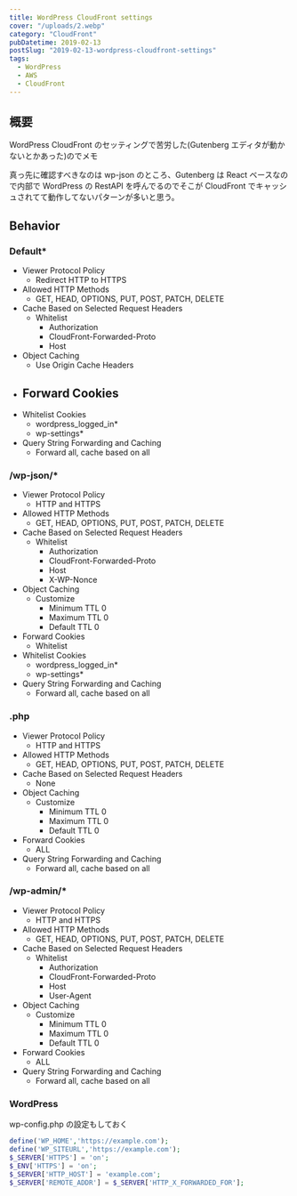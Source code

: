 ```yaml
---
title: WordPress CloudFront settings
cover: "/uploads/2.webp"
category: "CloudFront"
pubDatetime: 2019-02-13
postSlug: "2019-02-13-wordpress-cloudfront-settings"
tags:
  - WordPress
  - AWS
  - CloudFront
---
```


## 概要

WordPress CloudFront のセッティングで苦労した(Gutenberg エディタが動かないとかあった)のでメモ

真っ先に確認すべきなのは wp-json のところ、Gutenberg は React ベースなので内部で WordPress の RestAPI を呼んでるのでそこが CloudFront でキャッシュされてて動作してないパターンが多いと思う。

## Behavior

### Default\*

- Viewer Protocol Policy
  - Redirect HTTP to HTTPS
- Allowed HTTP Methods
  - GET, HEAD, OPTIONS, PUT, POST, PATCH, DELETE
- Cache Based on Selected Request Headers
  - Whitelist
    - Authorization
    - CloudFront-Forwarded-Proto
    - Host
- Object Caching
  - Use Origin Cache Headers
- ## Forward Cookies
- Whitelist Cookies
  - wordpress_logged_in\*
  - wp-settings\*
- Query String Forwarding and Caching
  - Forward all, cache based on all

### /wp-json/\*

- Viewer Protocol Policy
  - HTTP and HTTPS
- Allowed HTTP Methods
  - GET, HEAD, OPTIONS, PUT, POST, PATCH, DELETE
- Cache Based on Selected Request Headers
  - Whitelist
    - Authorization
    - CloudFront-Forwarded-Proto
    - Host
    - X-WP-Nonce
- Object Caching
  - Customize
    - Minimum TTL 0
    - Maximum TTL 0
    - Default TTL 0
- Forward Cookies
  - Whitelist
- Whitelist Cookies
  - wordpress_logged_in\*
  - wp-settings\*
- Query String Forwarding and Caching
  - Forward all, cache based on all

### .php

- Viewer Protocol Policy
  - HTTP and HTTPS
- Allowed HTTP Methods
  - GET, HEAD, OPTIONS, PUT, POST, PATCH, DELETE
- Cache Based on Selected Request Headers
  - None
- Object Caching
  - Customize
    - Minimum TTL 0
    - Maximum TTL 0
    - Default TTL 0
- Forward Cookies
  - ALL
- Query String Forwarding and Caching
  - Forward all, cache based on all

### /wp-admin/\*

- Viewer Protocol Policy
  - HTTP and HTTPS
- Allowed HTTP Methods
  - GET, HEAD, OPTIONS, PUT, POST, PATCH, DELETE
- Cache Based on Selected Request Headers
  - Whitelist
    - Authorization
    - CloudFront-Forwarded-Proto
    - Host
    - User-Agent
- Object Caching
  - Customize
    - Minimum TTL 0
    - Maximum TTL 0
    - Default TTL 0
- Forward Cookies
  - ALL
- Query String Forwarding and Caching
  - Forward all, cache based on all

### WordPress

wp-config.php の設定もしておく

```php
define('WP_HOME','https://example.com');
define('WP_SITEURL','https://example.com');
$_SERVER['HTTPS'] = 'on';
$_ENV['HTTPS'] = 'on';
$_SERVER['HTTP_HOST'] = 'example.com';
$_SERVER['REMOTE_ADDR'] = $_SERVER['HTTP_X_FORWARDED_FOR'];
```

